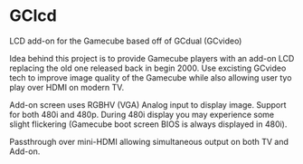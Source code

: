 # GClcd
LCD add-on for the Gamecube based off of GCdual (GCvideo)


Idea behind this project is to provide Gamecube players with an add-on LCD replacing the old one released back in begin 2000.
Use excisting GCvideo tech to improve image quality of the Gamecube while also allowing user tyo play over HDMI on modern TV.


Add-on screen uses RGBHV (VGA) Analog input to display image. Support for both 480i and 480p.
During 480i display you may experience some slight flickering (Gamecube boot screen BIOS is always displayed in 480i).

Passthrough over mini-HDMI allowing simultaneous output on both TV and Add-on.
